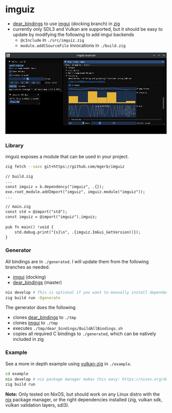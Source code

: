 # imguiz

- [dear_bindings](https://github.com/dearimgui/dear_bindings) to use [imgui](https://github.com/ocornut/imgui) (docking branch) in [zig](https://ziglang.org/)
- currently only SDL3 and Vulkan are supported, but it should be easy to update by modifying the following to add imgui backends
  - `@cInclude` in `./src/imguiz.zig`
  - `module.addCSourceFile` invocations in `./build.zig`

![screenshot](./screenshots/1.png)

### Library

imguiz exposes a module that can be used in your project.

```sh
zig fetch --save git+https://github.com/mgerb/imguiz
```

```zig
// build.zig
...
const imguiz = b.dependency("imguiz", .{});
exe.root_module.addImport("imguiz", imguiz.module("imguiz"));
...
```

```zig
// main.zig
const std = @import("std");
const imguiz = @import("imguiz").imguiz;

pub fn main() !void {
    std.debug.print("{s}\n", .{imguiz.ImGui_GetVersion()});
}
```

### Generator

All bindings are in `./generated`. I will update them from the following branches as needed.

- [imgui](https://github.com/ocornut/imgui) (docking)
- [dear_bindings](https://github.com/dearimgui/dear_bindings) (master)

```sh
nix develop # This is optional if you want to manually install dependencies (zig, python>=3.12, python ply package)
zig build run -Dgenerate
```

The generator does the following

- clones [dear_bindings](https://github.com/dearimgui/dear_bindings) to `./tmp`
- clones [imgui](https://github.com/ocornut/imgui) to `./tmp`
- executes `./tmp/dear_bindings/BuildAllBindings.sh`
- copies all required C bindings to `./generated`, which can be natively included in zig

### Example

See a more in depth example using [vulkan-zig](https://github.com/Snektron/vulkan-zig) in `./example`.

```sh
cd example
nix develop # nix package manager makes this easy: https://nixos.org/download/
zig build run
```

**Note:** Only tested on NixOS, but should work on any Linux distro with the [nix](https://nixos.org/download/)
package manager, or the right dependencies installed (zig, vulkan sdk, vulkan validation layers, sdl3).
